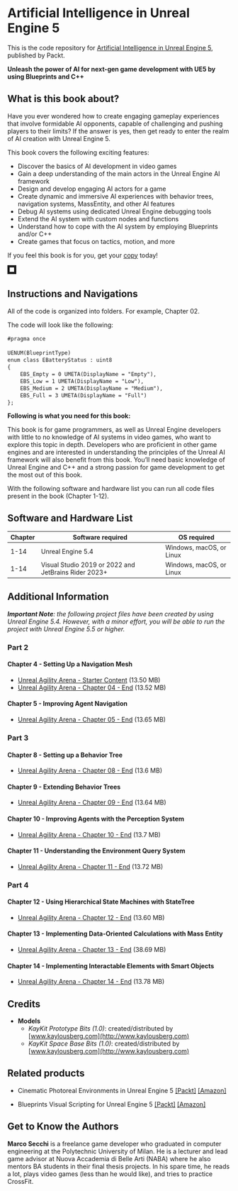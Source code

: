 # Artificial Intelligence in Unreal Engine 5

<a href="https://www.packtpub.com/en-in/product/artificial-intelligence-in-unreal-engine-5-9781836205852"><img src="https://content.packt.com/B31016/cover_image_small.jpg" alt="" height="256px" align="right"></a>

This is the code repository for [Artificial Intelligence in Unreal Engine 5](https://www.packtpub.com/en-in/product/artificial-intelligence-in-unreal-engine-5-9781836205852), published by Packt.

**Unleash the power of AI for next-gen game development with UE5 by using Blueprints and C++**

## What is this book about?
Have you ever wondered how to create engaging gameplay experiences that involve formidable AI opponents, capable of challenging and pushing players to their limits? If the answer is yes, then get ready to enter the realm of AI creation with Unreal Engine 5.
	
This book covers the following exciting features:
* Discover the basics of AI development in video games
* Gain a deep understanding of the main actors in the Unreal Engine AI framework
* Design and develop engaging AI actors for a game
* Create dynamic and immersive AI experiences with behavior trees, navigation systems, MassEntity, and other AI features
* Debug AI systems using dedicated Unreal Engine debugging tools
* Extend the AI system with custom nodes and functions
* Understand how to cope with the AI system by employing Blueprints and/or C++
* Create games that focus on tactics, motion, and more

If you feel this book is for you, get your [copy](https://www.amazon.com/dp/1836205856) today!

<a href="https://www.packtpub.com/?utm_source=github&utm_medium=banner&utm_campaign=GitHubBanner"><img src="https://raw.githubusercontent.com/PacktPublishing/GitHub/master/GitHub.png" 
alt="https://www.packtpub.com/" border="5" /></a>


## Instructions and Navigations
All of the code is organized into folders. For example, Chapter 02.

The code will look like the following:
```
#pragma once

UENUM(BlueprintType)
enum class EBatteryStatus : uint8
{
    EBS_Empty = 0 UMETA(DisplayName = "Empty"),
    EBS_Low = 1 UMETA(DisplayName = "Low"),
    EBS_Medium = 2 UMETA(DisplayName = "Medium"),
    EBS_Full = 3 UMETA(DisplayName = "Full")
};
```

**Following is what you need for this book:**

This book is for game programmers, as well as Unreal Engine developers with little to no knowledge of AI systems in video games, who want to explore this topic in depth. Developers who are proficient in other game engines and are interested in understanding the principles of the Unreal AI framework will also benefit from this book. You’ll need basic knowledge of Unreal Engine and C++ and a strong passion for game development to get the most out of this book.

With the following software and hardware list you can run all code files present in the book (Chapter 1-12).

## Software and Hardware List

| Chapter  | Software required                                       | OS required                      |
| -------- | --------------------------------------------------------| ---------------------------------|
| 1-14     | Unreal Engine 5.4                                       | Windows, macOS, or Linux         |
| 1-14     | Visual Studio 2019 or 2022 and JetBrains Rider 2023+    | Windows, macOS, or Linux         |

## Additional Information

_**Important Note**: the following project files have been created by using Unreal Engine 5.4. However, with a minor effort, you will be able to run the project with Unreal Engine 5.5 or higher._

### Part 2

#### Chapter 4 - Setting Up a Navigation Mesh

* [Unreal Agility Arena - Starter Content](https://github.com/PacktPublishing/Artificial-Intelligence-in-Unreal-Engine-5/releases/download/starter-content/unrealagilityarena-starter-content.zip) (13.50 MB)
* [Unreal Agility Arena - Chapter 04 - End](https://github.com/PacktPublishing/Artificial-Intelligence-in-Unreal-Engine-5/releases/download/uaa-chapter04-end/unrealagilityarena-chapter-04-end.zip) (13.52 MB)

#### Chapter 5 - Improving Agent Navigation

* [Unreal Agility Arena - Chapter 05 - End](https://github.com/PacktPublishing/Artificial-Intelligence-in-Unreal-Engine-5/releases/download/uaa-chapter05-end/unrealagilityarena-chapter-05-end.zip) (13.65 MB)

### Part 3

#### Chapter 8 - Setting up a Behavior Tree

* [Unreal Agility Arena - Chapter 08 - End](https://github.com/PacktPublishing/Artificial-Intelligence-in-Unreal-Engine-5/releases/download/uaa-chapter08-end/unrealagilityarena-chapter-08-end.zip) (13.6 MB)

#### Chapter 9 - Extending Behavior Trees

* [Unreal Agility Arena - Chapter 09 - End](https://github.com/PacktPublishing/Artificial-Intelligence-in-Unreal-Engine-5/releases/download/uaa-chapter09-end/unrealagilityarena-chapter-09-end.zip) (13.64 MB)

#### Chapter 10 - Improving Agents with the Perception System

* [Unreal Agility Arena - Chapter 10 - End](https://github.com/PacktPublishing/Artificial-Intelligence-in-Unreal-Engine-5/releases/download/uaa-chapter10-end/unrealagilityarena-chapter-10-end.zip) (13.7 MB)

#### Chapter 11 - Understanding the Environment Query System

* [Unreal Agility Arena - Chapter 11 - End](https://github.com/PacktPublishing/Artificial-Intelligence-in-Unreal-Engine-5/releases/download/uaa-chapter11-end/unrealagilityarena-chapter-11-end.zip) (13.72 MB)

### Part 4

#### Chapter 12 - Using Hierarchical State Machines with StateTree

* [Unreal Agility Arena - Chapter 12 - End](https://github.com/PacktPublishing/Artificial-Intelligence-in-Unreal-Engine-5/releases/download/uaa-chapter-12-end/unrealagilityarena-chapter-12-end.zip) (13.60 MB)

#### Chapter 13 - Implementing Data-Oriented Calculations with Mass Entity

* [Unreal Agility Arena - Chapter 13 - End](https://github.com/PacktPublishing/Artificial-Intelligence-in-Unreal-Engine-5/releases/download/uaa-chapter-13-end/unrealagilityarena-chapter-13-end.zip) (38.69 MB)

#### Chapter 14 - Implementing Interactable Elements with Smart Objects

* [Unreal Agility Arena - Chapter 14 - End](https://github.com/PacktPublishing/Artificial-Intelligence-in-Unreal-Engine-5/releases/download/uaa-chapter-14-end/unrealagilityarena-chapter-14-end.zip) (13.78 MB)

## Credits

* **Models**
   * _KayKit Prototype Bits (1.0)_: created/distributed by [www.kaylousberg.com](http://www.kaylousberg.com)
   * _KayKit Space Base Bits (1.0)_: created/distributed by [www.kaylousberg.com](http://www.kaylousberg.com)
   
## Related products <Other books you may enjoy>
* Cinematic Photoreal Environments in Unreal Engine 5  [[Packt]](https://www.packtpub.com/en-in/product/cinematic-photoreal-environments-in-unreal-engine-5-9781803244112) [[Amazon]](https://www.amazon.com/Cinematic-Photoreal-Environments-Unreal-Engine/dp/1803244119)

* ​​Blueprints Visual Scripting for Unreal Engine 5  [[Packt]](https://www.packtpub.com/en-in/product/blueprints-visual-scripting-for-unreal-engine-5-9781801811583) [[Amazon]](https://www.amazon.com/Blueprints-Visual-Scripting-Unreal-Engine/dp/180181158X)

## Get to Know the Authors
**Marco Secchi** is a freelance game developer who graduated in computer engineering at the Polytechnic
University of Milan. He is a lecturer and lead game advisor at Nuova Accademia di Belle Arti (NABA)
where he also mentors BA students in their final thesis projects. In his spare time, he reads a lot, plays
video games (less than he would like), and tries to practice CrossFit.
